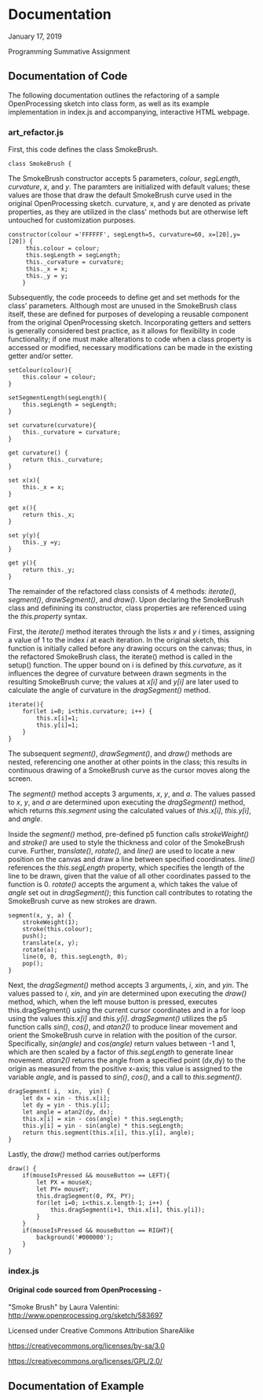 # Documentation
January 17, 2019

Programming Summative Assignment

## Documentation of Code

The following documentation outlines the refactoring of a sample OpenProcessing sketch into class form, as well as its example implementation in index.js and accompanying, interactive HTML webpage.

### art_refactor.js
First, this code defines the class SmokeBrush. 

    class SmokeBrush {

The SmokeBrush constructor accepts 5 parameters, *colour*, *segLength*, *curvature*, *x*, and *y*. The paramters are initialized with default values; these values are those that draw the default SmokeBrush curve used in the original OpenProcessing sketch. curvature, x, and y are denoted as private properties, as they are utilized in the class' methods but are otherwise left untouched for customization purposes.

    constructor(colour ='FFFFFF', segLength=5, curvature=60, x=[20],y=[20]) {
         this.colour = colour;
         this.segLength = segLength; 
         this._curvature = curvature;
         this._x = x;
         this._y = y;	
        }
        
Subsequently, the code proceeds to define get and set methods for the class' parameters. Although most are unused in the SmokeBrush class itself, these are defined for purposes of developing a reusable component from the original OpenProcessing sketch. Incorporating getters and setters is generally considered best practice, as it allows for flexibility in code functionality; if one must make alterations to code when a class property is accessed or modified, necessary modifications can be made in the existing getter and/or setter. 

    setColour(colour){
        this.colour = colour;
    }

    setSegmentLength(segLength){
        this.segLength = segLength;    
    }

    set curvature(curvature){
        this._curvature = curvature;
    }

    get curvature() {
        return this._curvature;
    }

    set x(x){
        this._x = x;
    }

    get x(){
        return this._x;
    }

    set y(y){
        this._y =y;
    }

    get y(){
        return this._y;
    }

The remainder of the refactored class consists of 4 methods: *iterate()*, *segment()*, *drawSegment()*, and *draw()*. Upon declaring the SmokeBrush class and definining its constructor, class properties are referenced using the *this.property* syntax.

First, the *iterate()* method iterates through the lists *x* and *y* *i* times, assigning a value of 1 to the index *i* at each iteration. In the original sketch, this function is initially called before any drawing occurs on the canvas; thus, in the refactored SmokeBrush class, the iterate() method is called in the setup() function. The upper bound on i is defined by *this.curvature*, as it influences the degree of curvature between drawn segments in the resulting SmokeBrush curve; the values at *x[i]* and *y[i]* are later used to calculate the angle of curvature in the *dragSegment()* method.

    iterate(){
        for(let i=0; i<this.curvature; i++) {
            this.x[i]=1;
            this.y[i]=1;
        }  
    }
    
The subsequent *segment()*, *drawSegment()*, and *draw()* methods are nested, referencing one another at other points in the class; this results in continuous drawing of a SmokeBrush curve as the cursor moves along the screen.

The *segment()* method accepts 3 arguments, *x*, *y*, and *a*. The values passed to *x*, *y*, and *a* are determined upon executing the *dragSegment()* method, which returns *this.segment* using the calculated values of *this.x[i]*, *this.y[i]*, and *angle*.

Inside the *segment()* method, pre-defined p5 function calls *strokeWeight()* and *stroke()* are used to style the thickness and color of the SmokeBrush curve. Further, *translate()*, *rotate()*, and *line()* are used to locate a new position on the canvas and draw a line between specified coordinates. *line()* references the *this.segLength* property, which specifies the length of the line to be drawn, given that the value of all other coordinates passed to the function is 0. *rotate()* accepts the argument a, which takes the value of *angle* set out in *dragSegment()*; this function call contributes to rotating the SmokeBrush curve as new strokes are drawn.

    segment(x, y, a) {
        strokeWeight(1);
        stroke(this.colour);
        push();
        translate(x, y);
        rotate(a);
        line(0, 0, this.segLength, 0);
        pop();
    }

Next, the *dragSegment()* method accepts 3 arguments, *i*, *xin*, and *yin*. The values passed to *i*, *xin*, and *yin* are determined upon executing the *draw()* method, which, when the left mouse button is pressed, executes this.dragSegment() using the current cursor coordinates and in a for loop using the values *this.x[i]* and *this.y[i]*. *dragSegment()* utilizes the p5 function calls *sin()*, *cos()*, and *atan2()* to produce linear movement and orient the SmokeBrush curve in relation with the position of the cursor. Specifically, *sin(angle)* and *cos(angle)* return values between -1 and 1, which are then scaled by a factor of *this.segLength* to generate linear movement. *atan2()* returns the angle from a specified point (dx,dy) to the origin as measured from the positive x-axis; this value is assigned to the variable *angle*, and is passed to *sin()*, *cos()*, and a call to *this.segment()*.

    dragSegment( i,  xin,  yin) { 
        let dx = xin - this.x[i];
        let dy = yin - this.y[i];
        let angle = atan2(dy, dx);  
        this.x[i] = xin - cos(angle) * this.segLength;
        this.y[i] = yin - sin(angle) * this.segLength;
        return this.segment(this.x[i], this.y[i], angle);
    }

Lastly, the *draw()* method carries out/performs

    draw() {
        if(mouseIsPressed && mouseButton == LEFT){
            let PX = mouseX;
            let PY= mouseY;
            this.dragSegment(0, PX, PY);
            for(let i=0; i<this.x.length-1; i++) {
                this.dragSegment(i+1, this.x[i], this.y[i]);
            }
        }
        if(mouseIsPressed && mouseButton == RIGHT){
            background('#000000');  
        }   
    }

### index.js

#### Original code sourced from OpenProcessing -

"Smoke Brush" by Laura Valentini: http://www.openprocessing.org/sketch/583697

Licensed under Creative Commons Attribution ShareAlike

https://creativecommons.org/licenses/by-sa/3.0

https://creativecommons.org/licenses/GPL/2.0/

## Documentation of Example
